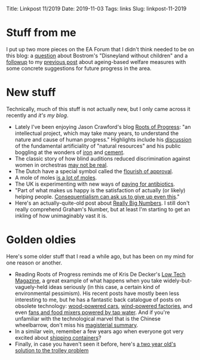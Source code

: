 Title: Linkpost 11/2019
Date: 2019-11-03
Tags: links
Slug: linkpost-11-2019

# Stuff from me

I put up two more pieces on the EA Forum that I didn't think needed to be on this blog: a [question][disneyland] about Bostrom's "Disneyland without children" and a [followup][concrete] to my [previous post][awms] about ageing-based welfare measures with some concrete suggestions for future progress in the area.

[disneyland]: https://forum.effectivealtruism.org/posts/3d2SbKC3bgXyEuExF/how-worried-should-i-be-about-a-childless-disneyland
[concrete]: https://forum.effectivealtruism.org/posts/37T6NzajJ8j68x8DP/concrete-next-steps-for-ageing-based-welfare-measures
[awms]: https://apomorphic.com/2019/09/27/ageing-biomarkers-welfare
# New stuff

Technically, much of this stuff is not actually new, but I only came across it recently and *it's my blog*.

- Lately I've been enjoying Jason Crawford's blog [Roots of Progress][rop]: "an intellectual project, which may take many years, to understand the nature and cause of human progress." Highlights include his [discussion][rop_natural] of the fundamental artificiality of "natural resources" and his public boggling at the wonders of [iron][rop_iron] and [cement][rop_cement].
- The classic story of how blind auditions reduced discrimination against women in orchestras [may not be real][orchestras].
- The Dutch have a special symbol called the [flourish of approval][flourish].
- A mole of moles [is a lot of moles][moles].
- The UK is experimenting with new ways of [paying for antibiotics][antibiotics].
- "Part of what makes us happy is the satisfaction of actually (or likely) helping people. [Consequentialism can ask us to give up even this][gambles]."
- Here's an actually-quite-old post about [Really Big Numbers][numbers]. I still don't really comprehend Graham's Number, but at least I'm starting to get an inkling of how unimaginably vast it is.

[rop]: rootsofprogress.org
[rop_natural]: https://rootsofprogress.org/one-mans-junk
[rop_cement]: https://rootsofprogress.org/instant-stone-just-add-water
[rop_iron]: https://rootsofprogress.org/iron-from-mythical-to-mundane
[orchestras]: https://statmodeling.stat.columbia.edu/2019/05/11/did-blind-orchestra-auditions-really-benefit-women/
[flourish]: https://en.wikipedia.org/wiki/Flourish_of_approval
[moles]: https://what-if.xkcd.com/4/
[gambles]: https://experiencemachines.wordpress.com/2018/06/10/demanding-gambles/
[numbers]: https://waitbutwhy.com/2014/11/1000000-grahams-number.html
[antibiotics]: http://www.cidrap.umn.edu/news-perspective/2019/07/uk-test-new-payment-model-antibiotics

# Golden oldies

Here's some older stuff that I read a while ago, but has been on my mind for one reason or another.

- Reading Roots of Progress reminds me of Kris De Decker's [Low Tech Magazine][ltm], a great example of what happens when you take widely-but-vaguely-held ideas seriously (in this case, a certain kind of environmental pessimism). His recent posts have mostly been less interesting to me, but he has a fantastic back catalogue of posts on obsolete technology: [wood-powered cars][ltm_cars], [wind-powered factories][ltm_wind], and even [fans and food mixers powered by tap water][ltm_water]. And if you're unfamiliar with the technological marvel that is the Chinese wheelbarrow, don't miss his [magisterial summary][ltm_wheelbarrow].
- In a similar vein, remember a few years ago when everyone got very excited about [shipping containers][shipping]?
- Finally, in case you haven't seen it before, here's [a two year old's solution to the trolley problem][trolley]

[ltm]: www.lowtechmagazine.com
[ltm_wheelbarrow]: https://www.lowtechmagazine.com/2011/12/the-chinese-wheelbarrow.html
[ltm_water]: https://www.lowtechmagazine.com/2013/09/power-from-the-tap-water-motors.html
[ltm_wind]: https://www.lowtechmagazine.com/2009/10/history-of-industrial-windmills.html
[ltm_cars]: https://www.lowtechmagazine.com/2010/01/wood-gas-cars.html
[shipping]: http://nautil.us/issue/3/in-transit/the-box-that-built-the-modern-world
[trolley]: https://www.youtube.com/watch?v=-N_RZJUAQY4
